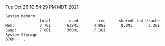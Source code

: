 Tue Oct 26 10:54:29 PM MDT 2021
```bash
System Memory
               total        used        free      shared  buff/cache   available
Mem:           7.7Gi       638Mi       4.8Gi       9.0Mi       2.2Gi       6.7Gi
Swap:          7.6Gi       308Mi       7.3Gi
System Storage
676M	.
```
